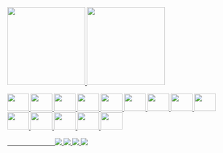 <div>
          
<a href="https://github.com/Gvurdel">
<img loading="lazy" height="180em" src="https://github-readme-stats.vercel.app/api/top-langs/?username=Gvurdel&layout=compact&langs_count=7&theme=dark"/>
<img loading="lazy" height="180em" src="https://github-readme-stats.vercel.app/api?username=Gvurdel&show_icons=true&theme=dark&include_all_commits=true&count_private=true"/>
          
</div>

<br>

<div>  

<img loading="lazy" src="https://cdn.jsdelivr.net/gh/devicons/devicon@latest/icons/python/python-original.svg" width="50" height="40" />
<img loading="lazy" src="https://cdn.jsdelivr.net/gh/devicons/devicon@latest/icons/javascript/javascript-plain.svg" width="50" height="40" />
<img loading="lazy" src="https://cdn.jsdelivr.net/gh/devicons/devicon@latest/icons/php/php-original.svg" width="50" height="40" />
<img loading="lazy" src="https://cdn.jsdelivr.net/gh/devicons/devicon@latest/icons/html5/html5-original.svg" width="50" height="40" />
<img loading="lazy" src="https://cdn.jsdelivr.net/gh/devicons/devicon@latest/icons/css3/css3-original.svg" width="50" height="40" />
<img loading="lazy" src="https://cdn.jsdelivr.net/gh/devicons/devicon@latest/icons/postgresql/postgresql-original.svg" width="50" height="40" /> 
<img loading="lazy" src="https://cdn.jsdelivr.net/gh/devicons/devicon@latest/icons/mysql/mysql-original.svg" width="50" height="40" />         
<img loading="lazy" src="https://cdn.jsdelivr.net/gh/devicons/devicon@latest/icons/bootstrap/bootstrap-original-wordmark.svg" width="50" height="40" />
<img loading="lazy" src="https://cdn.jsdelivr.net/gh/devicons/devicon@latest/icons/django/django-plain.svg" width="50" height="40" />
<img loading="lazy" src="https://cdn.jsdelivr.net/gh/devicons/devicon@latest/icons/nodejs/nodejs-plain-wordmark.svg" width="50" height="40" />
<img loading="lazy" src="https://cdn.jsdelivr.net/gh/devicons/devicon@latest/icons/amazonwebservices/amazonwebservices-plain-wordmark.svg" width="50" height="40" />
<img loading="lazy" src="https://cdn.jsdelivr.net/gh/devicons/devicon@latest/icons/docker/docker-original-wordmark.svg" width="50" height="40" />
<img loading="lazy" src="https://cdn.jsdelivr.net/gh/devicons/devicon@latest/icons/canva/canva-original.svg" width="50" height="40" />
<img loading="lazy" src="https://cdn.jsdelivr.net/gh/devicons/devicon@latest/icons/githubcodespaces/githubcodespaces-original.svg"  width="50" height="40"/>
          
</div>

<br>

<div>
         &nbsp;&nbsp;&nbsp;
          &nbsp;&nbsp;&nbsp;
          &nbsp;&nbsp;&nbsp;
          &nbsp;&nbsp;&nbsp;
          &nbsp;&nbsp;&nbsp;
          &nbsp;&nbsp;&nbsp;
          &nbsp;&nbsp;&nbsp;
        
       

  <a href="https://www.linkedin.com/in/gvurdel/" target="_blank">
    <img src="https://img.shields.io/badge/LinkedIn-0077B5?style=for-the-badge&logo=linkedin&logoColor=white">
  </a>

          
  <a href="mailto:gvurdel@gmail.com" target="_blank">
    <img src="https://img.shields.io/badge/Gmail-D14836?style=for-the-badge&logo=gmail&logoColor=white">
  </a>

  
  <a href="https://www.facebook.com/gvurdel" target="_blank">
    <img src="https://img.shields.io/badge/Facebook-1877F2?style=for-the-badge&logo=facebook&logoColor=white">
  </a>
 

  <a href="https://discord.gg/sYYvUbBT" target="_blank">
    <img src="https://img.shields.io/badge/Discord-7289DA?style=for-the-badge&logo=discord&logoColor=white">
  </a>
  
</div>




          
